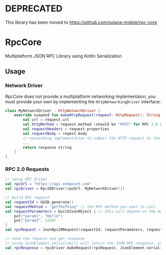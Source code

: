# DEPRECATED
This library has been moved to https://github.com/solana-mobile/rpc-core

# RpcCore
Multiplatform JSON RPC Library using Kotlin Serialization

## Usage

### Network Driver
RpcCore does not provide a multiplatform networking implementaion, you must provide your own by implementing the `HttpNetworkingDriver` interface: 
```kotlin
class MyNetworkDriver : HttpNetworkDriver {
    override suspend fun makeHttpRequest(request: HttpRequest): String {
        val url = request.url
        val httpMethod = request.method (should be "POST" for RPC 2.0 requests)
        val requestHeaders = request.properties
        val requestBody = reqest.body
        // networking implementation to submit the HTTP request to the url
        ...
        return response string
    }
}
```

### RPC 2.0 Requests
```kotlin
// setup RPC driver
val rpcUrl = "https://api.endpoint.com"
val rpcDriver = Rpc20Driver(rpcUrl, MyNetworkDriver())

// build RPC request
val requestId = UUID.generate()
val requestMehtod = "getTheThing" // the RPC method you want to call
val requestParameters = buildJsonObject { // this will depend on the method you are calling
    put("param1", "Hello")
    put("param2", 1234)
}
val rpcRequest = JsonRpc20Request(requestId, requestParamaters, requestId)

// send the request and get response
// using JsonElement.serializer() will return the JSON RPC response. you can use your own serializer to get back a specific object
val rpcResponse = rpcDriver.makeRequest(rpcRequest, JsonElement.serializer())
```




